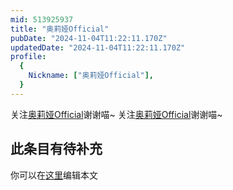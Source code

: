 ```yaml
---
mid: 513925937
title: "奥莉娅Official"
pubDate: "2024-11-04T11:22:11.170Z"
updatedDate: "2024-11-04T11:22:11.170Z"
profile:
  {
    Nickname: ["奥莉娅Official"],
  }
---
```


关注[奥莉娅Official](https://space.bilibili.com/513925937)谢谢喵~ 关注[奥莉娅Official](https://space.bilibili.com/513925937)谢谢喵~

## 此条目有待补充
你可以在[这里](https://github.com/Yuhanawa/VTuber.ICU-Content/edit/master/v/奥莉娅Official/index.md)编辑本文
